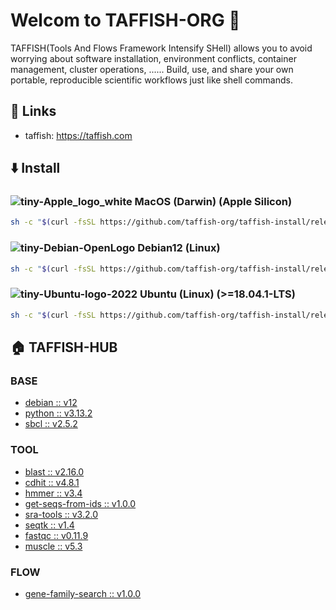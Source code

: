 # Welcom to TAFFISH-ORG 👋

TAFFISH(Tools And Flows Framework Intensify SHell) allows you to avoid worrying about software installation, environment conflicts, container management, cluster operations, ...... Build, use, and share your own portable, reproducible scientific workflows just like shell commands.



## 📎 Links
- taffish: https://taffish.com



## ⬇️ Install

### ![tiny-Apple_logo_white](https://github.com/user-attachments/assets/36d1ec28-1577-4cd0-a10a-cdaf08952771) MacOS (Darwin) (Apple Silicon)

```bash
sh -c "$(curl -fsSL https://github.com/taffish-org/taffish-install/releases/download/v1.0.0/install-taffish-darwin-arm64-beta.sh)" -n
```

### ![tiny-Debian-OpenLogo](https://github.com/user-attachments/assets/fc2e8de9-fbfc-4675-8d37-5181474be5b3) Debian12 (Linux)

```bash
sh -c "$(curl -fsSL https://github.com/taffish-org/taffish-install/releases/download/v1.0.0/install-taffish-debian12-amd64-beta.sh)" -n
```

### ![tiny-Ubuntu-logo-2022](https://github.com/user-attachments/assets/fcdbcd66-0fe8-42a9-bf44-714c24d0fbdf) Ubuntu (Linux) (>=18.04.1-LTS)

```bash
sh -c "$(curl -fsSL https://github.com/taffish-org/taffish-install/releases/download/v1.0.0/install-taffish-ubuntu-amd64-beta.sh)" -n
```



## 🏠 TAFFISH-HUB

### BASE
- [debian :: v12](https://github.com/taffish-org/debian)
- [python :: v3.13.2](https://github.com/taffish-org/python)
- [sbcl :: v2.5.2](https://github.com/taffish-org/sbcl)

### TOOL
- [blast :: v2.16.0](https://github.com/taffish-org/blast)
- [cdhit :: v4.8.1](https://github.com/taffish-org/cdhit)
- [hmmer :: v3.4](https://github.com/taffish-org/hmmer)
- [get-seqs-from-ids :: v1.0.0](https://github.com/taffish-org/get-seqs-from-ids)
- [sra-tools :: v3.2.0](https://github.com/taffish-org/sra-tools)
- [seqtk :: v1.4](https://github.com/taffish-org/seqtk)
- [fastqc :: v0.11.9](https://github.com/taffish-org/fastqc)
- [muscle :: v5.3](https://github.com/taffish-org/muscle)

### FLOW
- [gene-family-search :: v1.0.0](https://github.com/taffish-org/gene-family-search)
